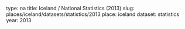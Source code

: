 type: na
title: Iceland / National Statistics (2013)
slug: places/iceland/datasets/statistics/2013
place: iceland
dataset: statistics
year: 2013
